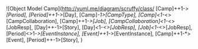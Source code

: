 ![Object Model Camp](http://yuml.me/diagram/scruffy/class/
[Camp]++1-*>[Period],
[Period]++1-*>[Day],
[Camp]*-1>[CampType],
[Camp]<1-*<>[CampCollaboration],
[Camp]++1-*>[Job],
[CampCollaboration]<1-*<>[JobResp],
[Day]++-1>[Story],
[Day]<1-*<>[JobResp],
[Job]<1-*<>[JobResp],
[Period]<>1-*>[EventInstance],
[Event]++1-*>[EventInstance],
[Camp]++1-*>[Event],
[Period]++-1>[Story],
)